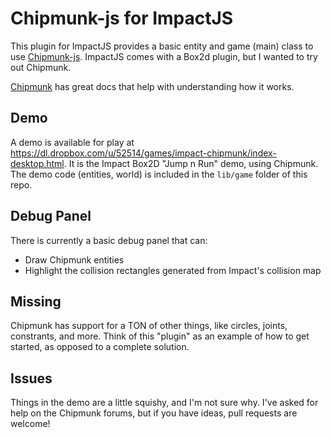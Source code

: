
Chipmunk-js for ImpactJS
========================

This plugin for ImpactJS provides a basic entity and game (main) class to use [Chipmunk-js](https://github.com/josephg/Chipmunk-js). ImpactJS comes with a Box2d plugin, but I wanted to try out Chipmunk.

[Chipmunk](http://chipmunk-physics.net/release/ChipmunkLatest-Docs/) has great docs that help with understanding how it works.

Demo
----

A demo is available for play at https://dl.dropbox.com/u/52514/games/impact-chipmunk/index-desktop.html. It is the Impact Box2D "Jump n Run" demo, using Chipmunk. The demo code (entities, world) is included in the `lib/game` folder of this repo.

Debug Panel
-----------

There is currently a basic debug panel that can:

* Draw Chipmunk entities
* Highlight the collision rectangles generated from Impact's collision map

Missing
-------

Chipmunk has support for a TON of other things, like circles, joints, constrants, and more. Think of this "plugin" as an example of how to get started, as opposed to a complete solution.

Issues
------

Things in the demo are a little squishy, and I'm not sure why. I've asked for help on the Chipmunk forums, but if you have ideas, pull requests are welcome!

